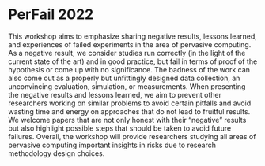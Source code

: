 # PerFail 2022
This workshop aims to emphasize sharing negative results, lessons learned, and experiences of failed experiments in the area of pervasive computing. As a negative result, we consider studies run correctly (in the light of the current state of the art) and in good practice, but fail in terms of proof of the hypothesis or come up with no significance. The badness of the work can also come out as a properly but unfittingly designed data collection, an unconvincing evaluation, simulation, or measurements. When presenting the negative results and lessons learned, we aim to prevent other researchers working on similar problems to avoid certain pitfalls and avoid wasting time and energy on approaches that do not lead to fruitful results. We welcome papers that are not only honest with their “negative” results but also highlight possible steps that should be taken to avoid future failures. Overall, the workshop will provide researchers studying all areas of pervasive computing important insights in risks due to research methodology design choices.
